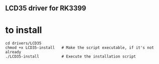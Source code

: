 ## LCD35 driver for RK3399 

# to install
```
cd drivers/LCD35
chmod +x LCD35-install   # Make the script executable, if it's not already
./LCD35-install          # Execute the installation script
```
